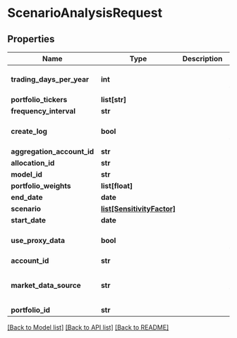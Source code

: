 # ScenarioAnalysisRequest

## Properties
Name | Type | Description | Notes
------------ | ------------- | ------------- | -------------
**trading_days_per_year** | **int** |  | [optional] [default to 252]
**portfolio_tickers** | **list[str]** |  | [optional] 
**frequency_interval** | **str** |  | 
**create_log** | **bool** |  | [optional] [default to False]
**aggregation_account_id** | **str** |  | [optional] 
**allocation_id** | **str** |  | [optional] 
**model_id** | **str** |  | [optional] 
**portfolio_weights** | **list[float]** |  | [optional] 
**end_date** | **date** |  | [optional] 
**scenario** | [**list[SensitivityFactor]**](SensitivityFactor.md) |  | 
**start_date** | **date** |  | [optional] 
**use_proxy_data** | **bool** |  | [optional] [default to False]
**account_id** | **str** |  | [optional] 
**market_data_source** | **str** |  | [optional] [default to 'nucleus']
**portfolio_id** | **str** |  | [optional] 

[[Back to Model list]](../README.md#documentation-for-models) [[Back to API list]](../README.md#documentation-for-api-endpoints) [[Back to README]](../README.md)


